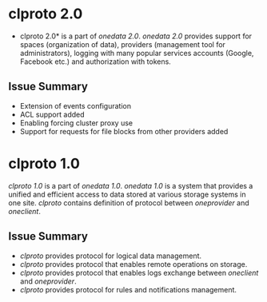 clproto 2.0
==============

* clproto 2.0* is a part of *onedata 2.0*. *onedata 2.0* provides support for spaces (organization of data), providers (management tool for administrators), logging with many popular services accounts (Google, Facebook etc.) and authorization with tokens.

Issue Summary
-------------

* Extension of events configuration
* ACL support added
* Enabling forcing cluster proxy use
* Support for requests for file blocks from other providers added

clproto 1.0
===========

*clproto 1.0* is a part of *onedata 1.0*. *onedata 1.0* is a system that provides a unified and efficient access
to data stored at various storage systems in one site. *clproto* contains definition of protocol between 
*oneprovider* and *oneclient*.

Issue Summary
-------------

* *clproto* provides protocol for logical data management.
* *clproto* provides protocol that enables remote operations on storage.
* *clproto* provides protocol that enables logs exchange between *oneclient* and *oneprovider*.
* *clproto* provides protocol for rules and notifications management.

